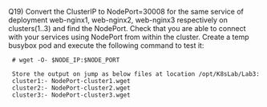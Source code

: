 Q19) Convert the ClusterIP to NodePort=30008 for the same service of deployment 
     web-nginx1, web-nginx2, web-nginx3 respectively on clusters(1..3) and find the NodePort.
     Check that you are able to connect with your services using NodePort from within the cluster.
     Create a temp busybox pod and execute the following command to test it:
	    
     # wget -O- $NODE_IP:$NODE_PORT	
		
     Store the output on jump as below files at location /opt/K8sLab/Lab3:
     cluster1:- NodePort-cluster1.wget
     cluster2:- NodePort-cluster2.wget 
     cluster3:- NodePort-cluster3.wget 	    

